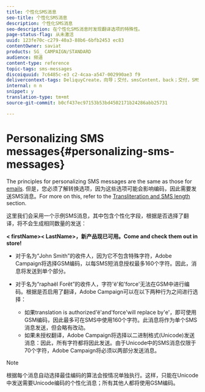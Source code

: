 ```yaml
---
title: 个性化SMS消息
seo-title: 个性化SMS消息
description: 个性化SMS消息
seo-description: 在个性化SMS消息时发现翻译选项的特殊性。
page-status-flag: 从未激活
uuid: 123fe70c-c279-40a3-88b6-6bfb2453 ec83
contentOwner: saviat
products: SG_ CAMPAIGN/STANDARD
audience: 频道
content-type: reference
topic-tags: sms-messages
discoiquuid: 7c6485c-e3 c2-4caa-a547-002990ae3 f9
delivercontext-tags: DeliquyCreate，向导；交付，smsContent，back；交付，SMSContent，返回
internal: n n
snippet: y
translation-type: tm+mt
source-git-commit: b0cf437ec97153b53bd4502171b24286abb25731

---
```



# Personalizing SMS messages{#personalizing-sms-messages}

The principles for personalizing SMS messages are the same as those for [emails](../../designing/using/inserting-a-personalization-field.md). 但是，您必须了解转换选项，因为这些选项可能会影响编码，因此需要发送SMS消息。For more on this, refer to the [Transliteration and SMS length](../../administration/using/configuring-sms-channel.md#sms-encoding--length-and-transliteration) section.

这里我们会采用一个示例SMS消息，其中包含个性化字段，根据是否选择了翻译，将不会生成相同数量的发送：

**&lt; firstName&gt;&lt; LastName&gt;，新产品现已可用。Come and check them out in store!**

* 对于名为“John Smith”的收件人，因为它不包含特殊字符，Adobe Campaign将选择GSM编码，以每SMS短消息授权最多160个字符。因此，消息将发送到单个部分。
* 对于名为“raphaël Forêt”的收件人，字符'ë'和'force'无法在GSM中进行编码。根据是否启用了翻译，Adobe Campaign可以在以下两种行为之间进行选择：

   * 如果translation is authorized'ë'and'force'will replace by'e'，即可使用GSM编码，因此最多可在SMS中使用160个字符。此消息将作为单个SMS消息发送，但会略有改动。
   * 如果未授权翻译，Adobe Campaign将选择以二进制格式(Unicode)发送消息：因此，所有字符都将因此发送。由于Unicode中的SMS消息仅限于70个字符，Adobe Campaign将必须以两部分发送消息。

>[!NOTE]
>
>根据每个消息自动选择最佳编码的算法会按情况单独执行。这样，只能在Unicode中发送需要Unicode编码的个性化消息；所有其他人都将使用GSM编码。

